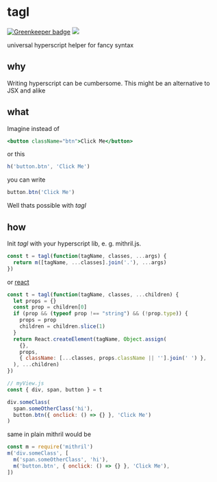 # tagl

[![Greenkeeper badge](https://badges.greenkeeper.io/StephanHoyer/tagl.svg)](https://greenkeeper.io/)
![](http://img.badgesize.io/StephanHoyer/tagl/master/index.js.svg?compression=gzip)

universal hyperscript helper for fancy syntax

## why

Writing hyperscript can be cumbersome. This might be an alternative to JSX and alike

## what

Imagine instead of

```jsx
<button className="btn">Click Me</button>
```

or this

```js
h('button.btn', 'Click Me')
```

you can write

```js
button.btn('Click Me')
```

Well thats possible with _tagl_

## how
Init *tagl* with your hyperscript lib, e. g. mithril.js.
```js
const t = tagl(function(tagName, classes, ...args) {
  return m([tagName, ...classes].join('.'), ...args)
})
```

or [react](https://flems.io/#0=N4IgzgpgNhDGAuEAmIBcICGAHLA6AVmCADQgBmAljEagNqgB2GAthGiLgBbzNQkiwA9g0Qj2AHiQUAbgAIKSALwAdTDlUA+cQHop0jSAC+xRizbp4GAOZQCRUkJEQx6MgFcGCCsNkNBgrAAKAEpZYENlBkj3T3hvBllLG0DOUOBI2VkAJwh4NyyEhggAd1kABSzBAA8AT0CMzLDjBsz0hMbMyHhUWRivYUChZixhZ3gwYlkhkaKRADkzSenRkTSWjqnBYZXx2mXZ+AXWAF1ZRU3tg-XM5vaOq1yevriB-bGJxOsjiDW7jaTvmcLjN3rQAWZTgAfSGfKzfa6NHJ5Aq+ErlSq1QJ+AKTNobDbYLBQOoAfUmJLJsgwWSsYF++PxSPyCU4gXBrEmtGOk1wvOptOCCI6twZjQe8EClNgUAwYDA33posajjA8CmMrl3zAQL2GvlEKFGxVaqwGJqQKKpQq1Tq2KwuMN+PFkqWeoVYUdDOlsv1rDAuCwbjArO9mrMgr+SsRuWZslNNs9wuIicahOJLtkFMm-LpHsjUeyMZRrPZEFdPq1PL5NLpKZuyfz+MMEYLheRCXjtU9IoZzYRPZuDQjhn4kBg-QYNBAAEYAMyoAAMRhMICYrHYSSgAFochgEHZ+I5RPB2MbZJwgZvAs94myvot1T6IB9ebhYJwqEgcgxFTATZUsG1c5wgaM94ywIF30-b9aAXY4GgoMhZECcDZAAMjQ5D4BqLAIEEJDUIAQkUc5VFVLIKAYKxVFCDDkMI8DcGw3DgkVTJwKAuMAPWKCoC-ZxII-Pjv1wMAoAoWAIECacW1kCJ2iZFEACUID3eA313RAAFEYFYEQ7zhB8AHkACN8DgdSfQoKwGHqP5wgbDoOMcxpgEfMNWB6WhX1DSAPg4t83TMWRoVkAByMLjgIQRKMCMLwtCHtgirN8hP4n9Ij7BhR2gCz4inOdFy3BdF2XUx13QQkDwcYRj1PYRVTCWQTLceB4GESY9EmThp0mMAsAwBJDCBThIjPaQKDRc49FErYIAAYT1OzOgG2yws4aAoEEMLkoaPRAn6wa4pqbbWJcw6GFm1gjPgDaskWn04o-HaXJatrhFwEz4FstzhEWiSAGsehCM4NCaOTJjC-7YABsLIYAWQgHbIgjFS1IAESM+HcG-JAICyQIJpKbMcGCQ8tiwKh8fYEyMBM6AcvHF5J3YABWVBpwADjK1czHYN85XJpwXBAIxuRAcSGABmh6F5iqQF3fc8ekaAAj09TCH4fI+HQbh4EA1BtG0DwsABqw3y2bRFfgY3mCQK3VKViAVa2rB1eqkBmPMcBYAorAT2McrvetrckC2XBldVt2xg97X2D1g2jZNs2LeYB21NDy23Dt9OEEz5gI+dqP3c10gvfYMBfYof2xdINdvc3WRigoW7CzUowgA)
```js
const t = tagl(function(tagName, classes, ...children) {
  let props = {}
  const prop = children[0]
  if (prop && (typeof prop !== "string") && (!prop.type)) {
    props = prop
    children = children.slice(1)
  }
  return React.createElement(tagName, Object.assign(
    {},
    props,
    { className: [...classes, props.className || ''].join(' ') },
  ), ...children)
})
```

```js
// myView.js
const { div, span, button } = t

div.someClass(
  span.someOtherClass('hi'),
  button.btn({ onclick: () => {} }, 'Click Me')
)
```

same in plain mithril would be

```js
const m = require('mithril')
m('div.someClass', [
  m('span.someOtherClass', 'hi'),
  m('button.btn', { onclick: () => {} }, 'Click Me'),
])
```
